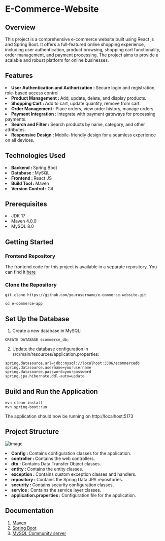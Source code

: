 # E-Commerce-Website #

## Overview ##
This project is a comprehensive e-commerce website built using React js and Spring Boot. It offers a full-featured online shopping experience, including user authentication, product browsing, shopping cart functionality, order management, and payment processing. The project aims to provide a scalable and robust platform for online businesses.

## Features ##
<li><b>User Authentication and Authorization : </b> Secure login and registration, role-based access control.</li>
<li><b>Product Management : </b>Add, update, delete, and display products.</li>
<li><b>Shopping Cart : </b>Add to cart, update quantity, remove from cart.</li>
<li><b>Order Management : </b>Place orders, view order history, manage orders.</li>
<li><b>Payment Integration : </b>Integrate with payment gateways for processing payments.</li>
<li><b>Search and Filter : </b>Search products by name, category, and other attributes.</li>
<li><b>Responsive Design : </b>Mobile-friendly design for a seamless experience on all devices.</li>

## Technologies Used ##
<li><b>Backend : </b>  Spring Boot</li>
<li><b>Database : </b> MySQL</li>
<li><b>Frontend : </b> React JS</li>
<li><b>Build Tool : </b> Maven</li>
<li><b>Version Control : </b> Git</li>

## Prerequisites ##
<li>JDK 17</li>
<li>Maven 4.0.0</li>
<li>MySQL 8.0</li>

## Getting Started ##
### Frontend Repository ###
The frontend code for this project is available in a separate repository. You can find it [here](https://github.com/vasu-choudhary/E-Commerce-frontend)
### Clone the Repository ###


```
git clone https://github.com/yourusername/e-commerce-website.git
```
```
cd e-commerce-app
```
## Set Up the Database ##
1. Create a new database in MySQL:
 ```
CREATE DATABASE ecommerce_db;
```
2. Update the database configuration in src/main/resources/application.properties:
```
spring.datasource.url=jdbc:mysql://localhost:3306/ecommercedb
spring.datasource.username=yourusername
spring.datasource.password=yourpassword
spring.jpa.hibernate.ddl-auto=update

```
## Build and Run the Application ##
```
mvn clean install
mvn spring-boot:run
```
The application should now be running on http://localhost:5173

## Project Structure ##
![image](https://github.com/vasu-choudhary/E-Commerce-backend/assets/170304449/6a407c59-0d13-442a-886a-bf47fdbbd04a)

<li><b>Config : </b> Contains configuration classes for the application.</li>
<li><b>controller : </b>Contains the web controllers.</li>
<li><b>dto : </b>Contains Data Transfer Object classes.</li>
<li><b>entity : </b> Contains the entity classes.</li>
<li><b>exception : </b>Contains custom exception classes and handlers.</li>
<li><b>repository : </b> Contains the Spring Data JPA repositories.</li>
<li><b>security : </b> Contains security configuration classes.</li>
<li><b>service : </b>Contains the service layer classes.</li>
<li><b>application.properties : </b>Configuration file for the application.</li>


## Documentation ##
1. [Maven](https://maven.apache.org/scm.html) 
2. [Spring Boot](https://spring.io/projects/spring-boot)
3. [MySQL Community server](https://dev.mysql.com/downloads/file/?id=526927)
